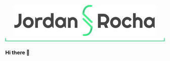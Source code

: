 <p align="center">
    <img src="https://github.com/rochajg/rochajg/raw/master/images/logo-text.png" alt="Jordan Rocha"/>
    <img src="https://github.com/rochajg/rochajg/raw/master/images/bar-separator.svg" alt="_"/>
</p>

### Hi there 👋

<!--
**RochaJG/RochaJG** is a ✨ _special_ ✨ repository because its `README.md` (this file) appears on your GitHub profile.

Here are some ideas to get you started:

- 🔭 I’m currently working on ...
- 🌱 I’m currently learning ...
- 👯 I’m looking to collaborate on ...
- 🤔 I’m looking for help with ...
- 💬 Ask me about ...
- 📫 How to reach me: ...
- 😄 Pronouns: ...
- ⚡ Fun fact: ...
-->
